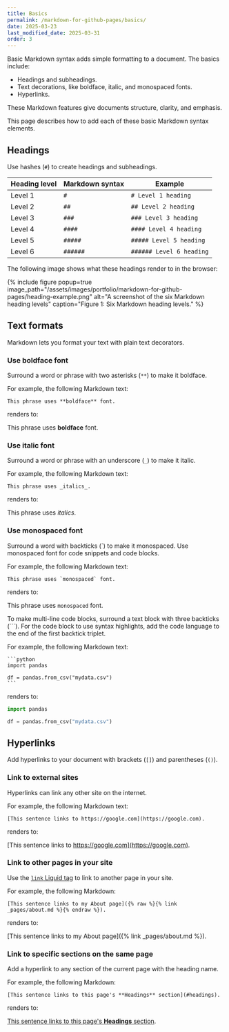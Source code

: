 ```yaml
---
title: Basics
permalink: /markdown-for-github-pages/basics/
date: 2025-03-23
last_modified_date: 2025-03-31
order: 3
---
```


Basic Markdown syntax adds simple formatting to a document. The basics include:

* Headings and subheadings.
* Text decorations, like boldface, italic, and monospaced fonts.
* Hyperlinks.

These Markdown features give documents structure, clarity, and emphasis. 

This page describes how to add each of these basic Markdown syntax elements.

## Headings

Use hashes (`#`) to create headings and subheadings.

| Heading level | Markdown syntax | Example |
|---------------|-----------------|---------|
| Level 1 | `#` | `# Level 1 heading` |
| Level 2 | `##` | `## Level 2 heading` |
| Level 3 | `###` | `### Level 3 heading` |
| Level 4 | `####` | `#### Level 4 heading` |
| Level 5 | `#####` | `##### Level 5 heading` |
| Level 6 | `######` | `###### Level 6 heading` |

The following image shows what these headings render to in the browser:

{% include figure
  popup=true
  image_path="/assets/images/portfolio/markdown-for-github-pages/heading-example.png"
  alt="A screenshot of the six Markdown heading levels"
  caption="Figure 1: Six Markdown heading levels."
%}

## Text formats

Markdown lets you format your text with plain text decorators.

### Use boldface font

Surround a word or phrase with two asterisks (`**`) to make it boldface.

For example, the following Markdown text:

```text
This phrase uses **boldface** font.
```

renders to:

This phrase uses **boldface** font.

### Use italic font

Surround a word or phrase with an underscore (`_`) to make it italic.

For example, the following Markdown text:

```text
This phrase uses _italics_.
```

renders to:

This phrase uses _italics_.

### Use monospaced font

Surround a word with backticks (\`) to make it monospaced. Use monospaced font for code snippets and code blocks.

For example, the following Markdown text:

```text
This phrase uses `monospaced` font.
```

renders to:

This phrase uses `monospaced` font.

To make multi-line code blocks, surround a text block with three backticks (\`\`\`). For the code block to use syntax highlights, add the code language to the end of the first backtick triplet.

For example, the following Markdown text:

``````text
```python
import pandas

df = pandas.from_csv("mydata.csv")
```
``````

renders to:

```python
import pandas

df = pandas.from_csv("mydata.csv")
```

## Hyperlinks

Add hyperlinks to your document with brackets (`[]`) and parentheses (`()`).

### Link to external sites

Hyperlinks can link any other site on the internet.

For example, the following Markdown text:

```text
[This sentence links to https://google.com](https://google.com).
```

renders to:

[This sentence links to https://google.com](https://google.com).

### Link to other pages in your site

Use the [`link` Liquid tag](https://jekyllrb.com/docs/liquid/tags/#links) to link to another page in your site.

For example, the following Markdown:

```text
[This sentence links to my About page]({% raw %}{% link _pages/about.md %}{% endraw %}).
```

renders to:

[This sentence links to my About page]({% link _pages/about.md %}).

### Link to specific sections on the same page

Add a hyperlink to any section of the current page with the heading name.

For example, the following Markdown:

```text
[This sentence links to this page's **Headings** section](#headings).
```

renders to:

[This sentence links to this page's **Headings** section](#headings).
